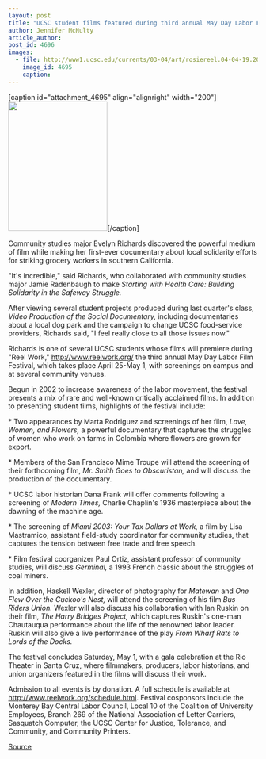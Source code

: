 ```yaml
---
layout: post
title: "UCSC student films featured during third annual May Day Labor Film Festival April 25-May 1"
author: Jennifer McNulty
article_author: 
post_id: 4696
images:
  - file: http://www1.ucsc.edu/currents/03-04/art/rosiereel.04-04-19.200.jpg
    image_id: 4695
    caption: 
---
```


[caption id="attachment_4695" align="alignright" width="200"]<a href="http://dev-ucsc-news.pantheonsite.io/wp-content/uploads/2004/04/rosiereel.04-04-19.200.jpg"><img class="size-full wp-image-4695" src="http://dev-ucsc-news.pantheonsite.io/wp-content/uploads/2004/04/rosiereel.04-04-19.200.jpg" alt="" width="200" height="261" /></a>[/caption]
<p>
  Community studies major Evelyn Richards discovered the powerful medium of film while making her first-ever documentary about local solidarity efforts for striking grocery workers in southern California.<br>
</p>
<p>
  "It's incredible," said Richards, who collaborated with community studies major Jamie Radenbaugh to make <i>Starting with Health Care: Building Solidarity in the Safeway Struggle.</i>
</p>
<p>
  After viewing several student projects produced during last quarter's class, <i>Video Production of the Social Documentary,</i> including documentaries about a local dog park and the campaign to change UCSC food-service providers, Richards said, "I feel really close to all those issues now."<br>
</p>
<p>
  Richards is one of several UCSC students whose films will premiere during "Reel Work," <a href="http://www.reelwork.org/">http://www.reelwork.org/</a> the third annual May Day Labor Film Festival, which takes place April 25-May 1, with screenings on campus and at several community venues.<br>
</p>
<p>
  Begun in 2002 to increase awareness of the labor movement, the festival presents a mix of rare and well-known critically acclaimed films. In addition to presenting student films, highlights of the festival include:<br>
</p>
<p>
  * Two appearances by Marta Rodriguez and screenings of her film, <i>Love, Women, and Flowers,</i> a powerful documentary that captures the struggles of women who work on farms in Colombia where flowers are grown for export.<br>
</p>
<p>
  * Members of the San Francisco Mime Troupe will attend the screening of their forthcoming film, <i>Mr. Smith Goes to Obscuristan,</i> and will discuss the production of the documentary.<br>
</p>
<p>
  * UCSC labor historian Dana Frank will offer comments following a screening of <i>Modern Times,</i> Charlie Chaplin's 1936 masterpiece about the dawning of the machine age.<br>
</p>
<p>
  * The screening of <i>Miami 2003: Your Tax Dollars at Work,</i> a film by Lisa Mastramico, assistant field-study coordinator for community studies, that captures the tension between free trade and free speech.<br>
</p>
<p>
  * Film festival coorganizer Paul Ortiz, assistant professor of community studies, will discuss <i>Germinal,</i> a 1993 French classic about the struggles of coal miners.<br>
</p>
<p>
  In addition, Haskell Wexler, director of photography for <i>Matewan</i> and <i>One Flew Over the Cuckoo's Nest,</i> will attend the screening of his film <i>Bus Riders Union.</i> Wexler will also discuss his collaboration with Ian Ruskin on their film, <i>The Harry Bridges Project,</i> which captures Ruskin's one-man Chautauqua performance about the life of the renowned labor leader. Ruskin will also give a live performance of the play <i>From Wharf Rats to Lords of the Docks.</i><br>
</p>
<p>
  The festival concludes Saturday, May 1, with a gala celebration at the Rio Theater in Santa Cruz, where filmmakers, producers, labor historians, and union organizers featured in the films will discuss their work.<br>
</p>
<p>
  Admission to all events is by donation. A full schedule is available at <a href="http://www.reelwork.org/schedule.html">http://www.reelwork.org/schedule.html</a>. Festival cosponsors include the Monterey Bay Central Labor Council, Local 10 of the Coalition of University Employees, Branch 269 of the National Association of Letter Carriers, Sasquatch Computer, the UCSC Center for Justice, Tolerance, and Community, and Community Printers.<br>
</p>
<p><a href="http://www1.ucsc.edu/currents/03-04/04-19/films.html" title="Permalink to films">Source</a></p>
